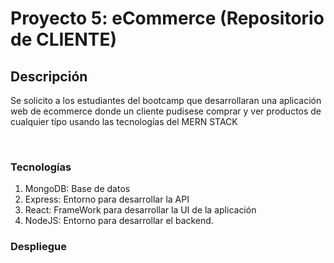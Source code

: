 <h1>Proyecto 5: eCommerce (Repositorio de CLIENTE)</h1>
<H2>Descripción</H2>
<p>Se solicito a los estudiantes del bootcamp que desarrollaran una aplicación web de ecommerce donde un cliente pudisese comprar y ver productos de cualquier típo usando las tecnologías del MERN STACK</p>
<br>
<h3>Tecnologías</h3>
<ol>
 <li>MongoDB: Base de datos</li>
 <li>Express: Entorno para desarrollar la API</li>
 <li>React: FrameWork para desarrollar la UI de la aplicación</li>
 <li>NodeJS: Entorno para desarrollar el backend.</li>
</ol>

<h3>Despliegue</h3>



